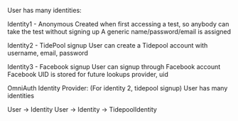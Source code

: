 User has many identities:

Identity1 - Anonymous
	Created when first accessing a test, so anybody can take the test without signing up
	A generic name/password/email is assigned

Identity2 - TidePool signup
	User can create a Tidepool account with username, email, password

Identity3 - Facebook signup
	User can signup through Facebook account
	Facebook UID is stored for future lookups
	provider, uid


OmniAuth Identity Provider: (For identity 2, tidepool signup)
	User has many identities



User -> Identity 
User -> Identity -> TidepoolIdentity



